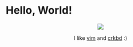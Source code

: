 # Hello, World!

<div align="center">  
  <img src="https://i.imgur.com/dqvNCL3.gif" />

  I like [vim](https://github.com/elvisoliveira/.vimrc) and [crkbd](https://github.com/elvisoliveira/neoncorneghost) :)
</div>

<!--
1337
-->

